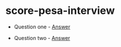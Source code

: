 # score-pesa-interview

* Question one - [Answer](db/test.sql)

* Question two - [Answer](src/main/java/com/ochibooh/test/scorepesa/interview/DateFormatAny.java)